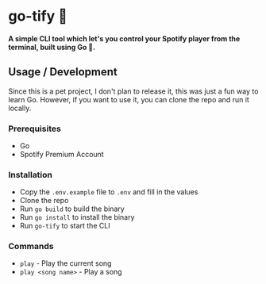 # go-tify 🎵

#### A simple CLI tool which let's you control your Spotify player from the terminal, built using Go 💙.

## Usage / Development
Since this is a pet project, I don't plan to release it, this was just a fun way to learn Go. However, if you want to use it, you can clone the repo and run it locally.

### Prerequisites
- Go
- Spotify Premium Account

### Installation
- Copy the `.env.example` file to `.env` and fill in the values
- Clone the repo
- Run `go build` to build the binary
- Run `go install` to install the binary
- Run `go-tify` to start the CLI

### Commands
- `play` - Play the current song
- `play <song name>` - Play a song
